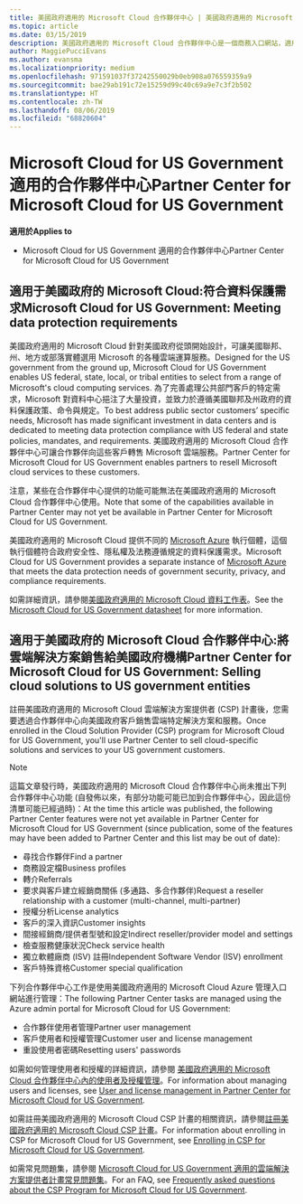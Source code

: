 ```yaml
---
title: 美國政府適用的 Microsoft Cloud 合作夥伴中心 | 美國政府適用的 Microsoft Cloud 合作夥伴中心
ms.topic: article
ms.date: 03/15/2019
description: 美國政府適用的 Microsoft Cloud 合作夥伴中心是一個商務入口網站，適用於希望向美國政府機構客戶提供 Microsoft 雲端解決方案的 Microsoft 合作夥伴。
author: MaggiePucciEvans
ms.author: evansma
ms.localizationpriority: medium
ms.openlocfilehash: 971591037f37242550029b0eb908a076559359a9
ms.sourcegitcommit: bae29ab191c72e15259d99c40c69a9e7c3f2b502
ms.translationtype: HT
ms.contentlocale: zh-TW
ms.lasthandoff: 08/06/2019
ms.locfileid: "68820604"
---
```

# <a name="partner-center-for-microsoft-cloud-for-us-government"></a><span data-ttu-id="451d5-103">Microsoft Cloud for US Government 適用的合作夥伴中心</span><span class="sxs-lookup"><span data-stu-id="451d5-103">Partner Center for Microsoft Cloud for US Government</span></span>

<span data-ttu-id="451d5-104">**適用於**</span><span class="sxs-lookup"><span data-stu-id="451d5-104">**Applies to**</span></span>

-  <span data-ttu-id="451d5-105">Microsoft Cloud for US Government 適用的合作夥伴中心</span><span class="sxs-lookup"><span data-stu-id="451d5-105">Partner Center for Microsoft Cloud for US Government</span></span>

## <a name="microsoft-cloud-for-us-government-meeting-data-protection-requirements"></a><span data-ttu-id="451d5-106">適用于美國政府的 Microsoft Cloud:符合資料保護需求</span><span class="sxs-lookup"><span data-stu-id="451d5-106">Microsoft Cloud for US Government: Meeting data protection requirements</span></span> 

<span data-ttu-id="451d5-107">美國政府適用的 Microsoft Cloud 針對美國政府從頭開始設計，可讓美國聯邦、州、地方或部落實體選用 Microsoft 的各種雲端運算服務。</span><span class="sxs-lookup"><span data-stu-id="451d5-107">Designed for the US government from the ground up, Microsoft Cloud for US Government enables US federal, state, local, or tribal entities to select from a range of Microsoft's cloud computing services.</span></span> <span data-ttu-id="451d5-108">為了完善處理公共部門客戶的特定需求，Microsoft 對資料中心挹注了大量投資，並致力於遵循美國聯邦及州政府的資料保護政策、命令與規定。</span><span class="sxs-lookup"><span data-stu-id="451d5-108">To best address public sector customers’ specific needs, Microsoft has made significant investment in data centers and is dedicated to meeting data protection compliance with US federal and state policies, mandates, and requirements.</span></span> <span data-ttu-id="451d5-109">美國政府適用的 Microsoft Cloud 合作夥伴中心可讓合作夥伴向這些客戶轉售 Microsoft 雲端服務。</span><span class="sxs-lookup"><span data-stu-id="451d5-109">Partner Center for Microsoft Cloud for US Government enables partners to resell Microsoft cloud services to these customers.</span></span>

<span data-ttu-id="451d5-110">注意，某些在合作夥伴中心提供的功能可能無法在美國政府適用的 Microsoft Cloud 合作夥伴中心使用。</span><span class="sxs-lookup"><span data-stu-id="451d5-110">Note that some of the capabilities available in Partner Center may not yet be available in Partner Center for Microsoft Cloud for US Government.</span></span>

<span data-ttu-id="451d5-111">美國政府適用的 Microsoft Cloud 提供不同的 [Microsoft Azure](https://azure.microsoft.com/overview/clouds/government/) 執行個體，這個執行個體符合政府安全性、隱私權及法務遵循規定的資料保護需求。</span><span class="sxs-lookup"><span data-stu-id="451d5-111">Microsoft Cloud for US Government provides a separate instance of [Microsoft Azure](https://azure.microsoft.com/overview/clouds/government/) that meets the data protection needs of government security, privacy, and compliance requirements.</span></span> 

<span data-ttu-id="451d5-112">如需詳細資訊，請參閱[美國政府適用的 Microsoft Cloud 資料工作表](https://download.microsoft.com/download/C/9/C/C9CA3002-DFC4-4ADA-841F-DF42AEC042FB/Microsoft_Azure_Government_Datasheet_EN_US.PDF)。</span><span class="sxs-lookup"><span data-stu-id="451d5-112">See the [Microsoft Cloud for US Government datasheet](https://download.microsoft.com/download/C/9/C/C9CA3002-DFC4-4ADA-841F-DF42AEC042FB/Microsoft_Azure_Government_Datasheet_EN_US.PDF) for more information.</span></span>

## <a name="partner-center-for-microsoft-cloud-for-us-government-selling-cloud-solutions-to-us-government-entities"></a><span data-ttu-id="451d5-113">適用于美國政府的 Microsoft Cloud 合作夥伴中心:將雲端解決方案銷售給美國政府機構</span><span class="sxs-lookup"><span data-stu-id="451d5-113">Partner Center for Microsoft Cloud for US Government: Selling cloud solutions to US government entities</span></span>

<span data-ttu-id="451d5-114">註冊美國政府適用的 Microsoft Cloud 雲端解決方案提供者 (CSP) 計畫後，您需要透過合作夥伴中心向美國政府客戶銷售雲端特定解決方案和服務。</span><span class="sxs-lookup"><span data-stu-id="451d5-114">Once enrolled in the Cloud Solution Provider (CSP) program for Microsoft Cloud for US Government, you'll use Partner Center to sell cloud-specific solutions and services to your US government customers.</span></span> 

> [!NOTE]  
> <span data-ttu-id="451d5-115">這篇文章發行時，美國政府適用的 Microsoft Cloud 合作夥伴中心尚未推出下列合作夥伴中心功能 (自發佈以來，有部分功能可能已加到合作夥伴中心，因此這份清單可能已經過時)：</span><span class="sxs-lookup"><span data-stu-id="451d5-115">At the time this article was published, the following Partner Center features were not yet available in Partner Center for Microsoft Cloud for US Government (since publication, some of the features may have been added to Partner Center and this list may be out of date):</span></span>

- <span data-ttu-id="451d5-116">尋找合作夥伴</span><span class="sxs-lookup"><span data-stu-id="451d5-116">Find a partner</span></span>
- <span data-ttu-id="451d5-117">商務設定檔</span><span class="sxs-lookup"><span data-stu-id="451d5-117">Business profiles</span></span>
- <span data-ttu-id="451d5-118">轉介</span><span class="sxs-lookup"><span data-stu-id="451d5-118">Referrals</span></span>
- <span data-ttu-id="451d5-119">要求與客戶建立經銷商關係 (多通路、多合作夥伴)</span><span class="sxs-lookup"><span data-stu-id="451d5-119">Request a reseller relationship with a customer (multi-channel, multi-partner)</span></span>
- <span data-ttu-id="451d5-120">授權分析</span><span class="sxs-lookup"><span data-stu-id="451d5-120">License analytics</span></span>
- <span data-ttu-id="451d5-121">客戶的深入資訊</span><span class="sxs-lookup"><span data-stu-id="451d5-121">Customer insights</span></span>
- <span data-ttu-id="451d5-122">間接經銷商/提供者型號和設定</span><span class="sxs-lookup"><span data-stu-id="451d5-122">Indirect reseller/provider model and settings</span></span>
- <span data-ttu-id="451d5-123">檢查服務健康狀況</span><span class="sxs-lookup"><span data-stu-id="451d5-123">Check service health</span></span>
- <span data-ttu-id="451d5-124">獨立軟體廠商 (ISV) 註冊</span><span class="sxs-lookup"><span data-stu-id="451d5-124">Independent Software Vendor (ISV) enrollment</span></span>
- <span data-ttu-id="451d5-125">客戶特殊資格</span><span class="sxs-lookup"><span data-stu-id="451d5-125">Customer special qualification</span></span>

<span data-ttu-id="451d5-126">下列合作夥伴中心工作是使用美國政府適用的 Microsoft Cloud Azure 管理入口網站進行管理：</span><span class="sxs-lookup"><span data-stu-id="451d5-126">The following Partner Center tasks are managed using the Azure admin portal for Microsoft Cloud for US Government:</span></span> 

-   <span data-ttu-id="451d5-127">合作夥伴使用者管理</span><span class="sxs-lookup"><span data-stu-id="451d5-127">Partner user management</span></span>
-   <span data-ttu-id="451d5-128">客戶使用者和授權管理</span><span class="sxs-lookup"><span data-stu-id="451d5-128">Customer user and license management</span></span>
-   <span data-ttu-id="451d5-129">重設使用者密碼</span><span class="sxs-lookup"><span data-stu-id="451d5-129">Resetting users' passwords</span></span>

<span data-ttu-id="451d5-130">如需如何管理使用者和授權的詳細資訊，請參閱 [美國政府適用的 Microsoft Cloud 合作夥伴中心內的使用者及授權管理](user-management-in-partner-center-for-microsoft-us-govt-cloud.md)。</span><span class="sxs-lookup"><span data-stu-id="451d5-130">For information about managing users and licenses, see [User and license management in Partner Center for Microsoft Cloud for US Government](user-management-in-partner-center-for-microsoft-us-govt-cloud.md).</span></span>

<span data-ttu-id="451d5-131">如需註冊美國政府適用的 Microsoft Cloud CSP 計畫的相關資訊，請參閱[註冊美國政府適用的 Microsoft Cloud CSP 計畫](enroll-in-csp-for-microsoft-us-govt-cloud.md)。</span><span class="sxs-lookup"><span data-stu-id="451d5-131">For information about enrolling in CSP for Microsoft Cloud for US Government, see [Enrolling in CSP for Microsoft Cloud for US Government](enroll-in-csp-for-microsoft-us-govt-cloud.md).</span></span>

<span data-ttu-id="451d5-132">如需常見問題集，請參閱 [Microsoft Cloud for US Government 適用的雲端解決方案提供者計畫常見問題集](faq-for-us-govt-cloud.md)。</span><span class="sxs-lookup"><span data-stu-id="451d5-132">For an FAQ, see [Frequently asked questions about the CSP Program for Microsoft Cloud for US Government](faq-for-us-govt-cloud.md).</span></span>